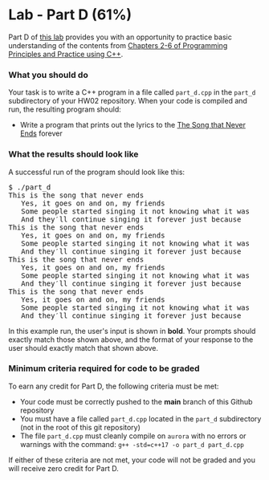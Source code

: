 # Lab - Part D (61%)

Part D of [this lab](../README.md) provides you with an opportunity to practice basic understanding of the contents from [Chapters 2-6 of Programming Principles and Practice using C++][textbook].

### What you should do

Your task is to write a C++ program in a file called `part_d.cpp` in the `part_d` subdirectory of your HW02 repository. When your code is compiled and run, the resulting program should:
* Write a program that prints out the lyrics to the [The Song that Never Ends](https://en.wikipedia.org/wiki/The_Song_That_Doesn't_End) forever


### What the results should look like

A successful run of the program should look like this:
<pre>$ ./part_d
This is the song that never ends
   Yes, it goes on and on, my friends 
   Some people started singing it not knowing what it was
   And they′ll continue singing it forever just because
This is the song that never ends
   Yes, it goes on and on, my friends 
   Some people started singing it not knowing what it was
   And they′ll continue singing it forever just because
This is the song that never ends
   Yes, it goes on and on, my friends 
   Some people started singing it not knowing what it was
   And they′ll continue singing it forever just because
This is the song that never ends
   Yes, it goes on and on, my friends 
   Some people started singing it not knowing what it was
   And they′ll continue singing it forever just because
</pre>

In this example run, the user's input is shown in **bold**.
Your prompts should exactly match those shown above, and the format of your response to the user should exactly match that shown above.


### Minimum criteria required for code to be graded

To earn any credit for Part D, the following criteria must be met:
* Your code must be correctly pushed to the **main** branch of this Github repository
* You must have a file called `part_d.cpp` located in the `part_d` subdirectory (not in the root of this git repository)
* The file `part_d.cpp` must cleanly compile on `aurora` with no errors or warnings with the command: `g++ -std=c++17 -o part_d part_d.cpp`


If either of these criteria are not met, your code will not be graded and you will receive zero credit for Part D.



[textbook]: https://learning.oreilly.com/library/view/programming-principles-and/9780133796759/ch06.xhtml#ch06

